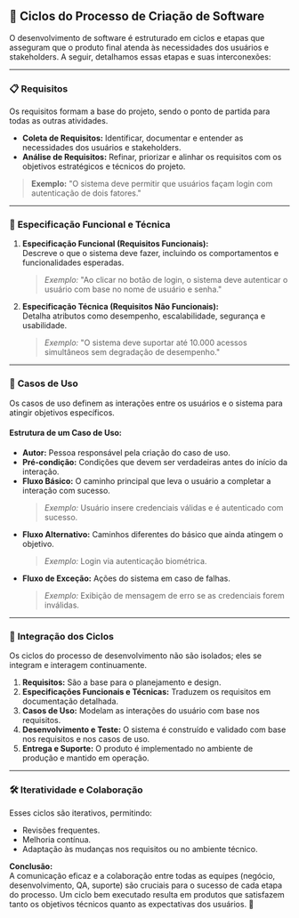 ## 🔄 **Ciclos do Processo de Criação de Software**

O desenvolvimento de software é estruturado em ciclos e etapas que asseguram que o produto final atenda às necessidades dos usuários e stakeholders. A seguir, detalhamos essas etapas e suas interconexões:

---

### 📋 **Requisitos**
Os requisitos formam a base do projeto, sendo o ponto de partida para todas as outras atividades.  
- **Coleta de Requisitos:** Identificar, documentar e entender as necessidades dos usuários e stakeholders.  
- **Análise de Requisitos:** Refinar, priorizar e alinhar os requisitos com os objetivos estratégicos e técnicos do projeto.

> **Exemplo:** "O sistema deve permitir que usuários façam login com autenticação de dois fatores."

---

### 📝 **Especificação Funcional e Técnica**
1. **Especificação Funcional (Requisitos Funcionais):**  
   Descreve o que o sistema deve fazer, incluindo os comportamentos e funcionalidades esperadas.  
   > *Exemplo:* "Ao clicar no botão de login, o sistema deve autenticar o usuário com base no nome de usuário e senha."

2. **Especificação Técnica (Requisitos Não Funcionais):**  
   Detalha atributos como desempenho, escalabilidade, segurança e usabilidade.  
   > *Exemplo:* "O sistema deve suportar até 10.000 acessos simultâneos sem degradação de desempenho."

---

### 📑 **Casos de Uso**
Os casos de uso definem as interações entre os usuários e o sistema para atingir objetivos específicos.  

#### Estrutura de um Caso de Uso:
- **Autor:** Pessoa responsável pela criação do caso de uso.  
- **Pré-condição:** Condições que devem ser verdadeiras antes do início da interação.  
- **Fluxo Básico:** O caminho principal que leva o usuário a completar a interação com sucesso.  
  > *Exemplo:* Usuário insere credenciais válidas e é autenticado com sucesso.  
- **Fluxo Alternativo:** Caminhos diferentes do básico que ainda atingem o objetivo.  
  > *Exemplo:* Login via autenticação biométrica.  
- **Fluxo de Exceção:** Ações do sistema em caso de falhas.  
  > *Exemplo:* Exibição de mensagem de erro se as credenciais forem inválidas.

---

### 🔄 **Integração dos Ciclos**
Os ciclos do processo de desenvolvimento não são isolados; eles se integram e interagem continuamente.  

1. **Requisitos:** São a base para o planejamento e design.  
2. **Especificações Funcionais e Técnicas:** Traduzem os requisitos em documentação detalhada.  
3. **Casos de Uso:** Modelam as interações do usuário com base nos requisitos.  
4. **Desenvolvimento e Teste:** O sistema é construído e validado com base nos requisitos e nos casos de uso.  
5. **Entrega e Suporte:** O produto é implementado no ambiente de produção e mantido em operação.

---

### 🛠️ **Iteratividade e Colaboração**
Esses ciclos são iterativos, permitindo:  
- Revisões frequentes.  
- Melhoria contínua.  
- Adaptação às mudanças nos requisitos ou no ambiente técnico.  

**Conclusão:**  
A comunicação eficaz e a colaboração entre todas as equipes (negócio, desenvolvimento, QA, suporte) são cruciais para o sucesso de cada etapa do processo. Um ciclo bem executado resulta em produtos que satisfazem tanto os objetivos técnicos quanto as expectativas dos usuários. 🚀